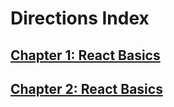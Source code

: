 # Directions Index
## [Chapter 1: React Basics](chapter-1-directions.md)
## [Chapter 2: React Basics](chapter-2-directions.md)
